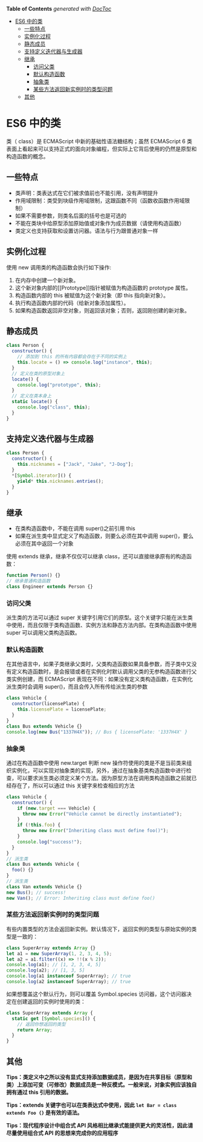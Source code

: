 <!-- START doctoc generated TOC please keep comment here to allow auto update -->
<!-- DON'T EDIT THIS SECTION, INSTEAD RE-RUN doctoc TO UPDATE -->

**Table of Contents** _generated with [DocToc](https://github.com/thlorenz/doctoc)_

- [ES6 中的类](#es6-%E4%B8%AD%E7%9A%84%E7%B1%BB)
  - [一些特点](#%E4%B8%80%E4%BA%9B%E7%89%B9%E7%82%B9)
  - [实例化过程](#%E5%AE%9E%E4%BE%8B%E5%8C%96%E8%BF%87%E7%A8%8B)
  - [静态成员](#%E9%9D%99%E6%80%81%E6%88%90%E5%91%98)
  - [支持定义迭代器与生成器](#%E6%94%AF%E6%8C%81%E5%AE%9A%E4%B9%89%E8%BF%AD%E4%BB%A3%E5%99%A8%E4%B8%8E%E7%94%9F%E6%88%90%E5%99%A8)
  - [继承](#%E7%BB%A7%E6%89%BF)
    - [访问父类](#%E8%AE%BF%E9%97%AE%E7%88%B6%E7%B1%BB)
    - [默认构造函数](#%E9%BB%98%E8%AE%A4%E6%9E%84%E9%80%A0%E5%87%BD%E6%95%B0)
    - [抽象类](#%E6%8A%BD%E8%B1%A1%E7%B1%BB)
    - [某些方法返回新实例时的类型问题](#%E6%9F%90%E4%BA%9B%E6%96%B9%E6%B3%95%E8%BF%94%E5%9B%9E%E6%96%B0%E5%AE%9E%E4%BE%8B%E6%97%B6%E7%9A%84%E7%B1%BB%E5%9E%8B%E9%97%AE%E9%A2%98)
  - [其他](#%E5%85%B6%E4%BB%96)

<!-- END doctoc generated TOC please keep comment here to allow auto update -->

# ES6 中的类

类（ class）是 ECMAScript 中新的基础性语法糖结构；虽然 ECMAScript 6 类表面上看起来可以支持正式的面向对象编程，但实际上它背后使用的仍然是原型和构造函数的概念。

## 一些特点

- 类声明：类表达式在它们被求值前也不能引用，没有声明提升
- 作用域限制：类受到块级作用域限制，这跟函数不同（函数收函数作用域限制）
- 如果不需要参数，则类名后面的括号也是可选的
- 不能在类块中给原型添加原始值或对象作为成员数据（请使用构造函数）
- 类定义也支持获取和设置访问器。语法与行为跟普通对象一样

## 实例化过程

使用 new 调用类的构造函数会执行如下操作:

1. 在内存中创建一个新对象。
2. 这个新对象内部的[[Prototype]]指针被赋值为构造函数的 prototype 属性。
3. 构造函数内部的 this 被赋值为这个新对象（即 this 指向新对象）。
4. 执行构造函数内部的代码（给新对象添加属性）。
5. 如果构造函数返回非空对象，则返回该对象；否则，返回刚创建的新对象。

## 静态成员

```js
class Person {
  constructor() {
    // 添加到 this 的所有内容都会存在于不同的实例上
    this.locate = () => console.log("instance", this);
  }
  // 定义在类的原型对象上
  locate() {
    console.log("prototype", this);
  }
  // 定义在类本身上
  static locate() {
    console.log("class", this);
  }
}
```

## 支持定义迭代器与生成器

```js
class Person {
  constructor() {
    this.nicknames = ["Jack", "Jake", "J-Dog"];
  }
  *[Symbol.iterator]() {
    yield* this.nicknames.entries();
  }
}
```

## 继承

- 在类构造函数中，不能在调用 super()之前引用 this
- 如果在派生类中显式定义了构造函数，则要么必须在其中调用 super()，要么必须在其中返回一个对象

使用 extends 继承，继承不仅仅可以继承 class，还可以直接继承原有的构造函数：

```js
function Person() {}
// 继承普通构造函数
class Engineer extends Person {}
```

### 访问父类

派生类的方法可以通过 super 关键字引用它们的原型。这个关键字只能在派生类中使用，而且仅限于类构造函数、实例方法和静态方法内部。在类构造函数中使用 super 可以调用父类构造函数。

### 默认构造函数

在其他语言中，如果子类继承父类时，父类构造函数如果具备参数，而子类中又没有定义构造函数时，是会报错或者在实例化时默认调用父类的无参构造函数进行父类实例创建，而 ECMAScript 表现在不同：如果没有定义类构造函数，在实例化派生类时会调用 super()，而且会传入所有传给派生类的参数

```js
class Vehicle {
  constructor(licensePlate) {
    this.licensePlate = licensePlate;
  }
}
class Bus extends Vehicle {}
console.log(new Bus("1337H4X")); // Bus { licensePlate: '1337H4X' }
```

### 抽象类

通过在构造函数中使用 new.target 判断 new 操作符使用的类是不是当前类来组织实例化，可以实现对抽象类的实现，另外，通过在抽象基类构造函数中进行检查，可以要求派生类必须定义某个方法。因为原型方法在调用类构造函数之前就已经存在了，所以可以通过 this 关键字来检查相应的方法

```js
class Vehicle {
  constructor() {
    if (new.target === Vehicle) {
      throw new Error("Vehicle cannot be directly instantiated");
    }
    if (!this.foo) {
      throw new Error("Inheriting class must define foo()");
    }
    console.log("success!");
  }
}
// 派生类
class Bus extends Vehicle {
  foo() {}
}
// 派生类
class Van extends Vehicle {}
new Bus(); // success!
new Van(); // Error: Inheriting class must define foo()
```

### 某些方法返回新实例时的类型问题

有些内置类型的方法会返回新实例。默认情况下，返回实例的类型与原始实例的类型是一致的：

```js
class SuperArray extends Array {}
let a1 = new SuperArray(1, 2, 3, 4, 5);
let a2 = a1.filter((x) => !!(x % 2));
console.log(a1); // [1, 2, 3, 4, 5]
console.log(a2); // [1, 3, 5]
console.log(a1 instanceof SuperArray); // true
console.log(a2 instanceof SuperArray); // true
```

如果想覆盖这个默认行为，则可以覆盖 Symbol.species 访问器，这个访问器决定在创建返回的实例时使用的类：

```js
class SuperArray extends Array {
  static get [Symbol.species]() {
    // 返回你想返回的类型
    return Array;
  }
}
```

## 其他

**Tips：类定义中之所以没有显式支持添加数据成员，是因为在共享目标（原型和类）上添加可变（可修改）数据成员是一种反模式。一般来说，对象实例应该独自拥有通过 this 引用的数据。**

**Tips：extends 关键字也可以在类表达式中使用，因此 `let Bar = class extends Foo {}` 是有效的语法。**

**Tips：现代程序设计中组合式 API 风格相比继承式能提供更大的灵活性，因此请尽量使用组合式 API 的思想来完成你的应用程序**
